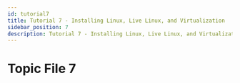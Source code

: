 ```yaml
---
id: tutorial7
title: Tutorial 7 - Installing Linux, Live Linux, and Virtualization
sidebar_position: 7
description: Tutorial 7 - Installing Linux, Live Linux, and Virtualization
---
```


# Topic File 7
